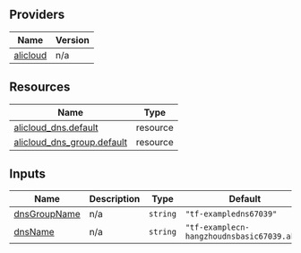 <!-- BEGIN_TF_DOCS -->
## Providers

| Name | Version |
|------|---------|
| <a name="provider_alicloud"></a> [alicloud](#provider\_alicloud) | n/a |

## Resources

| Name | Type |
|------|------|
| [alicloud_dns.default](https://registry.terraform.io/providers/hashicorp/alicloud/latest/docs/resources/dns) | resource |
| [alicloud_dns_group.default](https://registry.terraform.io/providers/hashicorp/alicloud/latest/docs/resources/dns_group) | resource |

## Inputs

| Name | Description | Type | Default | Required |
|------|-------------|------|---------|:--------:|
| <a name="input_dnsGroupName"></a> [dnsGroupName](#input\_dnsGroupName) | n/a | `string` | `"tf-exampledns67039"` | no |
| <a name="input_dnsName"></a> [dnsName](#input\_dnsName) | n/a | `string` | `"tf-examplecn-hangzhoudnsbasic67039.abc"` | no |
<!-- END_TF_DOCS -->    
